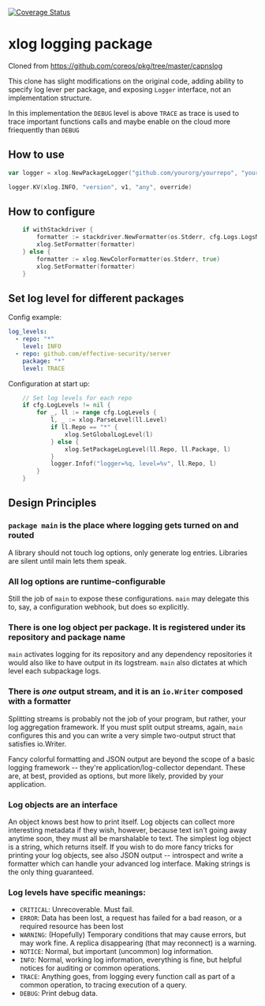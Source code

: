 [![Coverage Status](https://coveralls.io/repos/github/effective-security/xlog/badge.svg?branch=main)](https://coveralls.io/github/effective-security/xlog?branch=main)

# xlog logging package

Cloned from https://github.com/coreos/pkg/tree/master/capnslog

This clone has slight modifications on the original code,
adding ability to specify log lever per package,
and exposing `Logger` interface, not an implementation structure.

In this implementation the `DEBUG` level is above `TRACE` as trace
is used to trace important functions calls and maybe enable on the cloud more friequently than `DEBUG`

## How to use

```go
var logger = xlog.NewPackageLogger("github.com/yourorg/yourrepo", "yourpackage")

logger.KV(xlog.INFO, "version", v1, "any", override)
```

## How to configure

```go
	if withStackdriver {
		formatter := stackdriver.NewFormatter(os.Stderr, cfg.Logs.LogsName)
		xlog.SetFormatter(formatter)
	} else {
		formatter := xlog.NewColorFormatter(os.Stderr, true)
		xlog.SetFormatter(formatter)
	}
```

## Set log level for different packages

Config example:

```yaml
log_levels: 
  - repo: "*"
    level: INFO
  - repo: github.com/effective-security/server
    package: "*"
    level: TRACE
```

Configuration at start up:

```go
	// Set log levels for each repo
	if cfg.LogLevels != nil {
		for _, ll := range cfg.LogLevels {
			l, _ := xlog.ParseLevel(ll.Level)
			if ll.Repo == "*" {
				xlog.SetGlobalLogLevel(l)
			} else {
				xlog.SetPackageLogLevel(ll.Repo, ll.Package, l)
			}
			logger.Infof("logger=%q, level=%v", ll.Repo, l)
		}
	}
```

## Design Principles

### `package main` is the place where logging gets turned on and routed

A library should not touch log options, only generate log entries. Libraries are silent until main lets them speak.

### All log options are runtime-configurable

Still the job of `main` to expose these configurations. `main` may delegate this to, say, a configuration webhook, but does so explicitly.

### There is one log object per package. It is registered under its repository and package name

`main` activates logging for its repository and any dependency repositories it would also like to have output in its logstream. `main` also dictates at which level each subpackage logs.

### There is *one* output stream, and it is an `io.Writer` composed with a formatter

Splitting streams is probably not the job of your program, but rather, your log aggregation framework. If you must split output streams, again, `main` configures this and you can write a very simple two-output struct that satisfies io.Writer.

Fancy colorful formatting and JSON output are beyond the scope of a basic logging framework -- they're application/log-collector dependant. These are, at best, provided as options, but more likely, provided by your application.

### Log objects are an interface

An object knows best how to print itself. Log objects can collect more interesting metadata if they wish, however, because text isn't going away anytime soon, they must all be marshalable to text. The simplest log object is a string, which returns itself. If you wish to do more fancy tricks for printing your log objects, see also JSON output -- introspect and write a formatter which can handle your advanced log interface. Making strings is the only thing guaranteed.

### Log levels have specific meanings:

* `CRITICAL`: Unrecoverable. Must fail.
* `ERROR`: Data has been lost, a request has failed for a bad reason, or a required resource has been lost
* `WARNING`: (Hopefully) Temporary conditions that may cause errors, but may work fine. A replica disappearing (that may reconnect) is a warning.
* `NOTICE`: Normal, but important (uncommon) log information.
* `INFO`: Normal, working log information, everything is fine, but helpful notices for auditing or common operations.
* `TRACE`: Anything goes, from logging every function call as part of a common operation, to tracing execution of a query.
* `DEBUG`: Print debug data.
